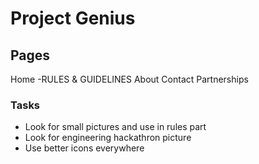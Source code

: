 # Project Genius

## Pages
Home
  -RULES & GUIDELINES
About
Contact
Partnerships

### Tasks
- Look for small pictures and use in rules part
- Look for engineering hackathron picture
- Use better icons everywhere

